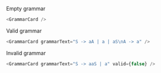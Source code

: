Empty grammar
```js
<GrammarCard />
```

Valid grammar
```js
<GrammarCard grammarText="S -> aA | a | aS\nA -> a" />
```

Invalid grammar
```js
<GrammarCard grammarText="S -> aaS | a" valid={false} />
```
